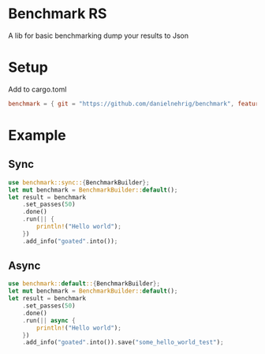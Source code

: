 # Benchmark RS

A lib for basic benchmarking dump your results to Json

# Setup
Add to cargo.toml
```toml
benchmark = { git = "https://github.com/danielnehrig/benchmark", features = ["async"] }
```

# Example

## Sync
```rust
use benchmark::sync::{BenchmarkBuilder};
let mut benchmark = BenchmarkBuilder::default();
let result = benchmark
    .set_passes(50)
    .done()
    .run(|| {
        println!("Hello world");
    })
    .add_info("goated".into());
```

## Async
```rust
use benchmark::default::{BenchmarkBuilder};
let mut benchmark = BenchmarkBuilder::default();
let result = benchmark
    .set_passes(50)
    .done()
    .run(|| async {
        println!("Hello world");
    })
    .add_info("goated".into()).save("some_hello_world_test");
```
